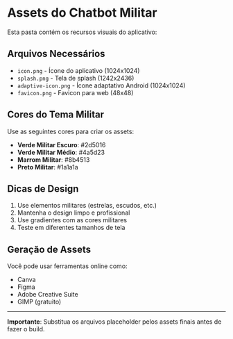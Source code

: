 # Assets do Chatbot Militar

Esta pasta contém os recursos visuais do aplicativo:

## Arquivos Necessários

- `icon.png` - Ícone do aplicativo (1024x1024)
- `splash.png` - Tela de splash (1242x2436)
- `adaptive-icon.png` - Ícone adaptativo Android (1024x1024)
- `favicon.png` - Favicon para web (48x48)

## Cores do Tema Militar

Use as seguintes cores para criar os assets:

- **Verde Militar Escuro**: #2d5016
- **Verde Militar Médio**: #4a5d23
- **Marrom Militar**: #8b4513
- **Preto Militar**: #1a1a1a

## Dicas de Design

1. Use elementos militares (estrelas, escudos, etc.)
2. Mantenha o design limpo e profissional
3. Use gradientes com as cores militares
4. Teste em diferentes tamanhos de tela

## Geração de Assets

Você pode usar ferramentas online como:
- Canva
- Figma
- Adobe Creative Suite
- GIMP (gratuito)

---

**Importante**: Substitua os arquivos placeholder pelos assets finais antes de fazer o build. 